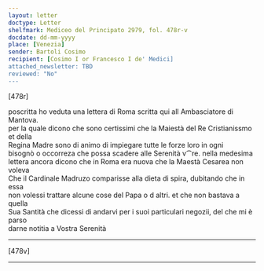 ```yaml
---
layout: letter
doctype: Letter
shelfmark: Mediceo del Principato 2979, fol. 478r-v
docdate: dd-mm-yyyy
place: [Venezia]
sender: Bartoli Cosimo
recipient: [Cosimo I or Francesco I de' Medici]
attached_newsletter: TBD
reviewed: "No"
---
```


[478r]  
  
  
poscritta ho veduta una lettera di Roma scritta qui all Ambasciatore di Mantova.  
per la quale dicono che sono certissimi che la Maiestà del Re Cristianissmo et della  
Regina Madre sono di animo di impiegare tutte le forze loro in ogni  
bisognò o occorreza che possa scadere alle Serenità v⁀re. nella medesima  
lettera ancora dicono che in Roma era nuova che la Maestà Cesarea non voleva  
Che il Cardinale Madruzo comparisse alla dieta di spira, dubitando che in essa  
non volessi trattare alcune cose del Papa o d altri. et che non bastava a quella  
Sua Santità che dicessi di andarvi per i suoi particulari negozii, del che mi è parso  
darne notitia a Vostra Serenità  
  
---  

[478v]  
  
  
  
---  

